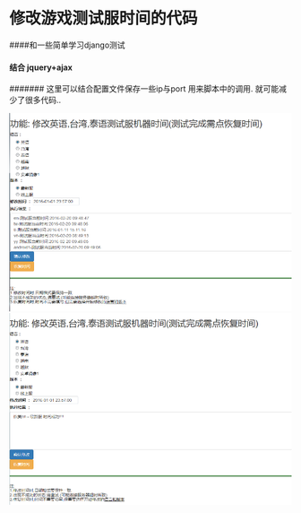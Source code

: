 # 修改游戏测试服时间的代码

####和一些简单学习django测试

#### 结合 jquery+ajax 


####### 这里可以结合配置文件保存一些ip与port 用来脚本中的调用. 就可能减少了很多代码..





![image](https://github.com/Gooooodman/modify_time/blob/master/mod_time.png)
![image](https://github.com/Gooooodman/modify_time/blob/master/back_time.png)

